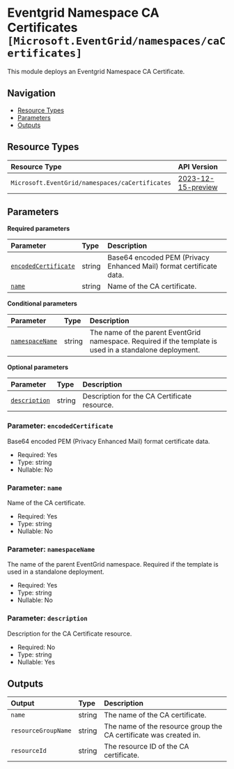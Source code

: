 # Eventgrid Namespace CA Certificates `[Microsoft.EventGrid/namespaces/caCertificates]`

This module deploys an Eventgrid Namespace CA Certificate.

## Navigation

- [Resource Types](#Resource-Types)
- [Parameters](#Parameters)
- [Outputs](#Outputs)

## Resource Types

| Resource Type | API Version |
| :-- | :-- |
| `Microsoft.EventGrid/namespaces/caCertificates` | [2023-12-15-preview](https://learn.microsoft.com/en-us/azure/templates/Microsoft.EventGrid/2023-12-15-preview/namespaces/caCertificates) |

## Parameters

**Required parameters**

| Parameter | Type | Description |
| :-- | :-- | :-- |
| [`encodedCertificate`](#parameter-encodedcertificate) | string | Base64 encoded PEM (Privacy Enhanced Mail) format certificate data. |
| [`name`](#parameter-name) | string | Name of the CA certificate. |

**Conditional parameters**

| Parameter | Type | Description |
| :-- | :-- | :-- |
| [`namespaceName`](#parameter-namespacename) | string | The name of the parent EventGrid namespace. Required if the template is used in a standalone deployment. |

**Optional parameters**

| Parameter | Type | Description |
| :-- | :-- | :-- |
| [`description`](#parameter-description) | string | Description for the CA Certificate resource. |

### Parameter: `encodedCertificate`

Base64 encoded PEM (Privacy Enhanced Mail) format certificate data.

- Required: Yes
- Type: string
- Nullable: No

### Parameter: `name`

Name of the CA certificate.

- Required: Yes
- Type: string
- Nullable: No

### Parameter: `namespaceName`

The name of the parent EventGrid namespace. Required if the template is used in a standalone deployment.

- Required: Yes
- Type: string
- Nullable: No

### Parameter: `description`

Description for the CA Certificate resource.

- Required: No
- Type: string
- Nullable: Yes

## Outputs

| Output | Type | Description |
| :-- | :-- | :-- |
| `name` | string | The name of the CA certificate. |
| `resourceGroupName` | string | The name of the resource group the CA certificate was created in. |
| `resourceId` | string | The resource ID of the CA certificate. |
